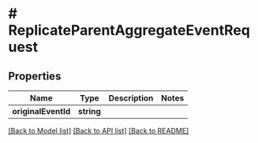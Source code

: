 # # ReplicateParentAggregateEventRequest

## Properties

Name | Type | Description | Notes
------------ | ------------- | ------------- | -------------
**originalEventId** | **string** |  |

[[Back to Model list]](../../README.md#models) [[Back to API list]](../../README.md#endpoints) [[Back to README]](../../README.md)
